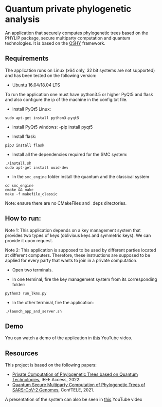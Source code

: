 # Quantum private phylogenetic analysis

An application that securely computes phylogenetic trees based on the PHYLIP package, secure multiparty computation and quantum technologies. It is based on the [QSHY](https://github.com/manel1874/QSHY/tree/dev-cq-phylip) framework.


## Requirements

The application runs on Linux (x64 only, 32 bit systems are not supported) and has been tested on the following version:

- Ubuntu 16.04/18.04 LTS

To run the application one must have python3.5 or higher PyQt5 and flask and also configure the ip of the machine in the config.txt file.

- Install PyQt5 Linux:
```
sudo apt-get install python3-pyqt5
````

- Install PyQt5 windows:
-pip install pyqt5

- Install flask:
```
pip3 install flask
```

- Install all the dependencies required for the SMC system:
```
./install.sh
sudo apt-get install uuid-dev
```

- In the `smc_engine` folder install the quantum and the classical system
```
cd smc_engine
cmake && make
make -f makefile_classic
```
Note: ensure there are no CMakeFiles and _deps directories.



## How to run:

Note 1: This application depends on a key management system that provides two types of keys (oblivious keys and symmetric keys). We can provide it upon request.

Note 2: This application is supposed to be used by different parties located at different computers. Therefore, these instructions are supposed to be applied for every party that wants to join in a private computation.

- Open two terminals.

- In one terminal, fire the key management system from its corresponding folder:
```
python3 run_lkms.py
``` 

- In the other terminal, fire the application:
```
./launch_app_and_server.sh
```

## Demo

You can watch a demo of the application in [this](https://www.youtube.com/watch?v=gPAPgZYbd8E) YouTube video.

## Resources

This project is based on the following papers:

- [Private Computation of Phylogenetic Trees based on Quantum Technologies](https://ieeexplore.ieee.org/document/9732453), IEEE Access, 2022.
- [Quantum Secure Multiparty Computation of Phylogenetic Trees of SARS-CoV-2 Genomes](https://ieeexplore.ieee.org/document/9435479), ConfTELE, 2021.

A presentation of the system can also be seen in [this](https://youtu.be/k_W8_pxNQm8) YouTube video


